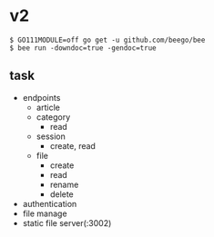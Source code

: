 # v2

```
$ GO111MODULE=off go get -u github.com/beego/bee
$ bee run -downdoc=true -gendoc=true
```

## task

- endpoints
  - article
  - category
    - read
  - session
    - create, read
  - file
    - create
    - read
    - rename
    - delete
- authentication
- file manage
- static file server(:3002)
